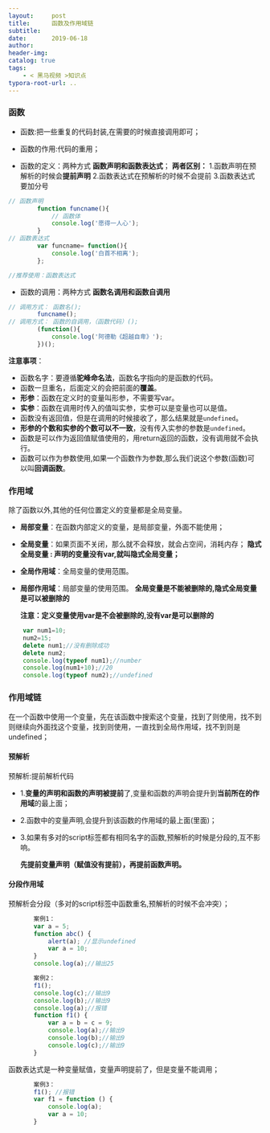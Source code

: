 ```yaml
---
layout:     post
title:      函数及作用域链
subtitle:  
date:       2019-06-18
author:     
header-img: 
catalog: true
tags:
    - < 黑马视频 >知识点
typora-root-url: ..
---
```


###  函数

- 函数:把一些重复的代码封装,在需要的时候直接调用即可；

- 函数的作用:代码的重用；

- 函数的定义：两种方式 **函数声明和函数表达式**；
  **两者区别：**
  1.函数声明在预解析的时候会**提前声明**
  2.函数表达式在预解析的时候不会提前
  3.函数表达式要加分号

```javascript
// 函数声明
        function funcname(){
            // 函数体
            console.log('愿得一人心');
        }
// 函数表达式
        var funcname= function(){
            console.log('白首不相离');
        };  

//推荐使用：函数表达式
```
- 函数的调用：两种方式 **函数名调用和函数自调用**

```javascript
// 调用方式： 函数名();
        funcname();
// 调用方式： 函数的自调用，（函数代码）();
        (function(){
            console.log('阿德勒《超越自卑》');
        })();
```
**注意事项**：

+ 函数名字：要遵循**驼峰命名法**，函数名字指向的是函数的代码。
+ 函数一旦重名，后面定义的会把前面的**覆盖**。
+ **形参**：函数在定义时的变量叫形参，不需要写var。
+ **实参**：函数在调用时传入的值叫实参，实参可以是变量也可以是值。
+ 函数没有返回值，但是在调用的时候接收了，那么结果就是`undefined`。
+ **形参的个数和实参的个数可以不一致**，没有传入实参的参数是`undefined`。
+ 函数是可以作为返回值赋值使用的，用return返回的函数，没有调用就不会执行。
+ 函数可以作为参数使用,如果一个函数作为参数,那么我们说这个参数(函数)可以叫**回调函数**。

###  作用域

除了函数以外,其他的任何位置定义的变量都是全局变量。
* **局部变量**：在函数内部定义的变量，是局部变量，外面不能使用；
* **全局变量**：如果页面不关闭，那么就不会释放，就会占空间，消耗内存；
**隐式全局变量 : 声明的变量没有var,就叫隐式全局变量；**
* **全局作用域**：全局变量的使用范围。
* **局部作用域**：局部变量的使用范围。
  **全局变量是不能被删除的,隐式全局变量是可以被删除的**

  **注意：定义变量使用var是不会被删除的,没有var是可以删除的**
```javascript
    var num1=10;
    num2=15;
    delete num1;//没有删除成功
    delete num2;
    console.log(typeof num1);//number
    console.log(num1+10);//20
    console.log(typeof num2);//undefined
```

### 作用域链

在一个函数中使用一个变量，先在该函数中搜索这个变量，找到了则使用，找不到则继续向外面找这个变量，找到则使用，一直找到全局作用域，找不到则是undefined；

#### 预解析
预解析:提前解析代码
+ 1.**变量的声明和函数的声明被提前**了,变量和函数的声明会提升到**当前所在的作用域**的最上面；

+ 2.函数中的变量声明,会提升到该函数的作用域的最上面(里面)；

+ 3.如果有多对的script标签都有相同名字的函数,预解析的时候是分段的,互不影响。

  **先提前变量声明（赋值没有提前），再提前函数声明。**

#### 分段作用域

 预解析会分段（多对的script标签中函数重名,预解析的时候不会冲突）；

 ```javascript
        案例1：
        var a = 5;
        function abc() {
            alert(a); //显示undefined
            var a = 10;
        }
        console.log(a);//输出25
 ```
 ```         javascript
        案例2：
        f1();
        console.log(c);//输出9
        console.log(b);//输出9
        console.log(a);//报错
        function f1() {
            var a = b = c = 9;
            console.log(a);//输出9
            console.log(b);//输出9
            console.log(c);//输出9
        }
 ```
函数表达式是一种变量赋值，变量声明提前了，但是变量不能调用；
 ```javascript
        案例3：
        f1(); //报错
        var f1 = function () {
            console.log(a);
            var a = 10;
        }
 ```